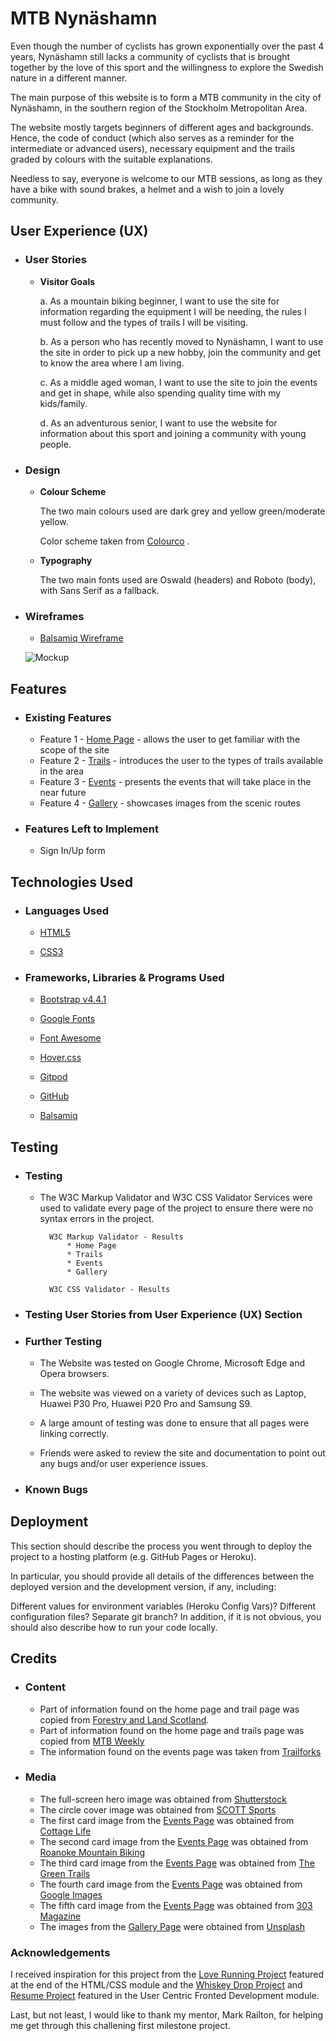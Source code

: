 # **MTB Nynäshamn**

Even though the number of cyclists has grown exponentially over the past 4 years, Nynäshamn still lacks a community of cyclists that is brought together by the love of this sport and the willingness to explore the Swedish nature in a different manner.

The main purpose of this website is to form a MTB community in the city of Nynäshamn, in the southern region of the Stockholm Metropolitan Area. 

The website mostly targets beginners of different ages and backgrounds. Hence, the code of conduct (which also serves as a reminder for the intermediate or advanced users), necessary equipment and the trails graded by colours with the suitable explanations. 

Needless to say, everyone is welcome to our MTB sessions, as long as they have a bike with sound brakes, a helmet and a wish to join a lovely community. 


## **User Experience (UX)**

* ### **User Stories**
    * **Visitor Goals**

        a. As a mountain biking beginner, I want to use the site for information regarding the equipment I will be needing, the rules I must follow and the types of trails I will be visiting.  

        b. As a person who has recently moved to Nynäshamn, I want to use the site in order to pick up a new hobby, join the community and get to know the area where I am living. 

        c. As a middle aged woman, I want to use the site to join the events and get in shape, while also spending quality time with my kids/family. 

        d. As an adventurous senior, I want to use the website for information about this sport and joining a community with young people. 

* ### **Design**

    * **Colour Scheme**
        
        The two main colours used are dark grey and yellow green/moderate yellow.
        
        Color scheme taken from [Colourco](https://colourco.de/) .


    * **Typography**
        
        The two main fonts used are Oswald (headers) and Roboto (body), with Sans Serif as a fallback.

* ### **Wireframes**

    * [Balsamiq Wireframe](https://balsamiq.cloud/sf5gm9p/p2ywraq/r2C91)
    
    ![Mockup](https://ibb.co/fr3tMKw) 

## **Features**


* ### **Existing Features**
    * Feature 1 - [Home Page](index.html) - allows the user to get familiar with the scope of the site 
    * Feature 2 - [Trails](trails.html) - introduces the user to the types of trails available in the area
    * Feature 3 - [Events](events.html) - presents the events that will take place in the near future
    * Feature 4 - [Gallery](gallery.html) - showcases images from the scenic routes
 

* ### **Features Left to Implement**
    * Sign In/Up form


## **Technologies Used**

* ### **Languages Used**

    * [HTML5](https://en.wikipedia.org/wiki/HTML5)

    * [CSS3](https://en.wikipedia.org/wiki/CSS)

* ### **Frameworks, Libraries & Programs Used**

    * [Bootstrap v4.4.1](https://getbootstrap.com/docs/4.4/getting-started/download/)

    * [Google Fonts](https://fonts.google.com/)

    * [Font Awesome](https://fontawesome.com/)

    * [Hover.css](https://ianlunn.github.io/Hover/)

    * [Gitpod](https://gitpod.io/)

    * [GitHub](https://github.com/)

    * [Balsamiq](https://balsamiq.com/)

## **Testing**

* ### **Testing**

    * The W3C Markup Validator and W3C CSS Validator Services were used to validate every page of the project to ensure there were no syntax errors in the project.
    
            W3C Markup Validator - Results
                * Home Page
                * Trails
                * Events 
                * Gallery 

            W3C CSS Validator - Results

* ### **Testing User Stories from User Experience (UX) Section**

* ### **Further Testing**

    * The Website was tested on Google Chrome, Microsoft Edge and Opera browsers.

    * The website was viewed on a variety of devices such as Laptop, Huawei P30 Pro, Huawei P20 Pro and Samsung S9.
    
    * A large amount of testing was done to ensure that all pages were linking correctly.
    
    * Friends were asked to review the site and documentation to point out any bugs and/or user experience issues.


* ### **Known Bugs**

## **Deployment**
This section should describe the process you went through to deploy the project to a hosting platform (e.g. GitHub Pages or Heroku).

In particular, you should provide all details of the differences between the deployed version and the development version, if any, including:

Different values for environment variables (Heroku Config Vars)?
Different configuration files?
Separate git branch?
In addition, if it is not obvious, you should also describe how to run your code locally.


## **Credits**

* ### **Content**

    * Part of information found on the home page and trail page was copied from [Forestry and Land Scotland](https://forestryandland.gov.scot/visit/activities/mountain-biking).
    * Part of information found on the home page and trails page was copied from [MTB Weekly](https://mtbweekly.com/how-to-find-mountain-biking-trails-for-beginners/)
    * The information found on the events page was taken from [Trailforks](https://www.trailforks.com/region/nynashamn/)

* ### **Media**

    * The full-screen hero image was obtained from [Shutterstock](https://www.shutterstock.com/image-photo/sport-cyclist-on-bike-mountain-forest-743501650)
    * The circle cover image was obtained from [SCOTT Sports](https://www.scott-sports.com/in/en/)
    * The first card image from the [Events Page](events.html) was obtained from [Cottage Life](https://cottagelife.com/wp-content/uploads/2017/03/shutterstock_559052932.jpg)
    * The second card image from the [Events Page](events.html) was obtained from [Roanoke Mountain Biking](https://assets.simpleviewinc.com/simpleview/image/upload/c_fill,h_444,q_75,w_654/v1/clients/roanoke/Roanoke-Mountain-Biking_ac0a77df-8b4b-4fbd-a0d5-5a2ceb7d3d44.jpg)
    * The third card image from the [Events Page](events.html) was obtained from [The Green Trails](https://www.thegreentrails.com/wp-content/uploads/2015/03/rezdy-profile.jpg)
    * The fourth card image from the [Events Page](events.html) was obtained from [Google Images](https://hips.hearstapps.com/hmg-prod.s3.amazonaws.com/images/mg-4841-1597155372.jpg)
    * The fifth card image from the [Events Page](events.html) was obtained from [303 Magazine](https://images.303magazine.com/uploads/2017/06/verde-2.jpg)
    * The images from the [Gallery Page](gallery.html) were obtained from [Unsplash](https://unsplash.com/s/photos/mountain-bike)

### **Acknowledgements**
I received inspiration for this project from the [Love Running Project](https://courses.codeinstitute.net/courses/course-v1:CodeInstitute+CF101+2017_T1/courseware/1f0ccaac7a3e43d895c1beae5363f46c/8b3e9adaef764e1d962a85668c799cdd/?activate_block_id=block-v1%3ACodeInstitute%2BCF101%2B2017_T1%2Btype%40sequential%2Bblock%408b3e9adaef764e1d962a85668c799cdd) featured at the end of the HTML/CSS module and the [Whiskey Drop Project](https://courses.codeinstitute.net/courses/course-v1:codeinstitute+FE+2017_T3/courseware/a4b90d17e5c94220a0f83f00ce7fa606/2aca2c94a518427495cc1b4bc641ccbf/?child=first) and [Resume Project](https://courses.codeinstitute.net/courses/course-v1:codeinstitute+FE+2017_T3/courseware/616289d66b5641a3808cc43e53842695/36e3366dbdaf40fd852994c51f9f8595/?activate_block_id=block-v1%3Acodeinstitute%2BFE%2B2017_T3%2Btype%40sequential%2Bblock%4036e3366dbdaf40fd852994c51f9f8595) featured in the User Centric Fronted Development module. 

Last, but not least, I would like to thank my mentor, Mark Railton, for helping me get through this challening first milestone project. 
